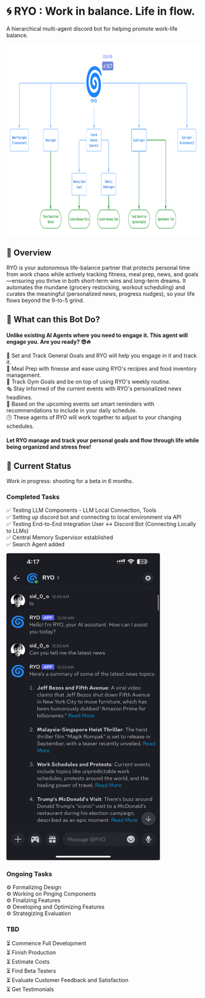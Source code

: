 # 🌀 RYO : Work in balance. Life in flow.

A hierarchical multi-agent discord bot for helping promote work-life balance.

<img src="images/Flowchart.png" width="900" height="500" alt="Image description">


## 🧠 Overview
RYO is your autonomous life-balance partner that protects personal time from work chaos while actively tracking fitness, meal prep, news, and goals—ensuring you thrive in both short-term wins and long-term dreams. It automates the mundane (grocery restocking, workout scheduling) and curates the meaningful (personalized news, progress nudges), so your life flows beyond the 9-to-5 grind.

## 🤖 What can this Bot Do?

#### Unlike existing AI Agents where you need to engage it. This agent will engage you. Are you ready?</font> 😎🔥
🎯 Set and Track General Goals and RYO will help you engage in it and track it.<br>
🥗 Meal Prep with finesse and ease using RYO's recipies and food inventory management. <br>
💪 Track Gym Goals and be on top of using RYO's weekly routine.<br>
🗞️ Stay informed of the current events with RYO's personalized news headlines.<br>
📅 Based on the upcoming events set smart reminders with recommendations to include in your daily schedule.<br>
🕒 These agents of RYO will work together to adjust to your changing schedules.<br>

#### Let RYO manage and track your personal goals and flow through life while being organized and stress free!



## 🚀 Current Status
Work in progress: shooting for a beta in 6 months.

### Completed Tasks
✅ Testing LLM Components - LLM Local Connection, Tools <br>
✅ Setting up discord bot and connecting to local environment via API <br>
✅ Testing End-to-End integration User ↔️ Discord Bot (Connecting Locally to LLMs) <br>
✅ Central Memory Supervisor established <br>
✅ Search Agent added <br>




<img src="images/Discord_UI.jpeg" width="400" height="800" alt="Image description">

### Ongoing Tasks
⚙️ Formalizing Design <br>
⚙️ Working on Pinging Components <br>
⚙️ Finalizing Features <br>
⚙️ Developing and Optimizing Features <br>
⚙️ Strategizing Evaluation <br>

### TBD
⏳ Commence Full Development <br>
⏳ Finish Production <br>
⏳ Estimate Costs <br>
⏳ Find Beta Testers <br>
⏳ Evaluate Customer Feedback and Satisfaction <br>
⏳ Get Testimonials <br>


